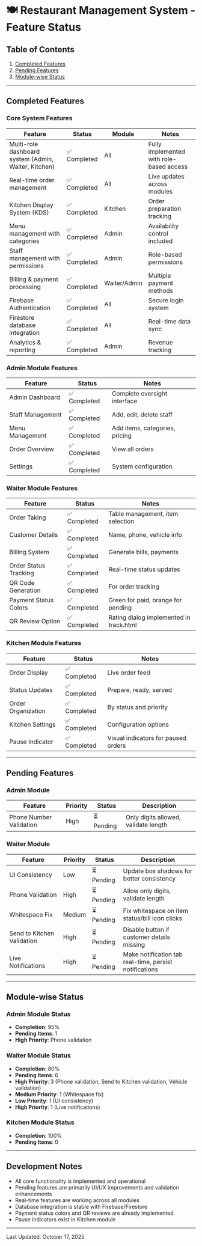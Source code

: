 # 🍽️ Restaurant Management System - Feature Status

## Table of Contents

1. [Completed Features](#completed-features)
2. [Pending Features](#pending-features)
3. [Module-wise Status](#module-wise-status)

---

## Completed Features

### Core System Features

| Feature | Status | Module | Notes |
|---------|--------|--------|-------|
| Multi-role dashboard system (Admin, Waiter, Kitchen) | ✅ Completed | All | Fully implemented with role-based access |
| Real-time order management | ✅ Completed | All | Live updates across modules |
| Kitchen Display System (KDS) | ✅ Completed | Kitchen | Order preparation tracking |
| Menu management with categories | ✅ Completed | Admin | Availability control included |
| Staff management with permissions | ✅ Completed | Admin | Role-based permissions |
| Billing & payment processing | ✅ Completed | Waiter/Admin | Multiple payment methods |
| Firebase Authentication | ✅ Completed | All | Secure login system |
| Firestore database integration | ✅ Completed | All | Real-time data sync |
| Analytics & reporting | ✅ Completed | Admin | Revenue tracking |

### Admin Module Features

| Feature | Status | Notes |
|---------|--------|-------|
| Admin Dashboard | ✅ Completed | Complete oversight interface |
| Staff Management | ✅ Completed | Add, edit, delete staff |
| Menu Management | ✅ Completed | Add items, categories, pricing |
| Order Overview | ✅ Completed | View all orders |
| Settings | ✅ Completed | System configuration |

### Waiter Module Features

| Feature | Status | Notes |
|---------|--------|-------|
| Order Taking | ✅ Completed | Table management, item selection |
| Customer Details | ✅ Completed | Name, phone, vehicle info |
| Billing System | ✅ Completed | Generate bills, payments |
| Order Status Tracking | ✅ Completed | Real-time status updates |
| QR Code Generation | ✅ Completed | For order tracking |
| Payment Status Colors | ✅ Completed | Green for paid, orange for pending |
| QR Review Option | ✅ Completed | Rating dialog implemented in track.html |

### Kitchen Module Features

| Feature | Status | Notes |
|---------|--------|-------|
| Order Display | ✅ Completed | Live order feed |
| Status Updates | ✅ Completed | Prepare, ready, served |
| Order Organization | ✅ Completed | By status and priority |
| Kitchen Settings | ✅ Completed | Configuration options |
| Pause Indicator | ✅ Completed | Visual indicators for paused orders |

---

## Pending Features

### Admin Module

| Feature | Priority | Status | Description |
|---------|----------|--------|-------------|
| Phone Number Validation | High | ⏳ Pending | Only digits allowed, validate length |
### Waiter Module

| Feature | Priority | Status | Description |
|---------|----------|--------|-------------|
| UI Consistency | Low | ⏳ Pending | Update box shadows for better consistency |
| Phone Validation | High | ⏳ Pending | Allow only digits, validate length |
| Whitespace Fix | Medium | ⏳ Pending | Fix whitespace on item status/bill icon clicks |
| Send to Kitchen Validation | High | ⏳ Pending | Disable button if customer details missing |
| Live Notifications | High | ⏳ Pending | Make notification tab real-time, persist notifications |



---

## Module-wise Status

### Admin Module Status

- **Completion**: 95%
- **Pending Items**: 1
- **High Priority**:  Phone validation

### Waiter Module Status

- **Completion**: 80%
- **Pending Items**: 6
- **High Priority**: 3 (Phone validation, Send to Kitchen validation, Vehicle validation)
- **Medium Priority**: 1 (Whitespace fix)
- **Low Priority**: 1 (UI consistency)
- **High Priority**: 1 (Live notifications)

### Kitchen Module Status

- **Completion**: 100%
- **Pending Items**: 0

---

## Development Notes

- All core functionality is implemented and operational
- Pending features are primarily UI/UX improvements and validation enhancements
- Real-time features are working across all modules
- Database integration is stable with Firebase/Firestore
- Payment status colors and QR reviews are already implemented
- Pause indicators exist in Kitchen module

---

Last Updated: October 17, 2025</content>
